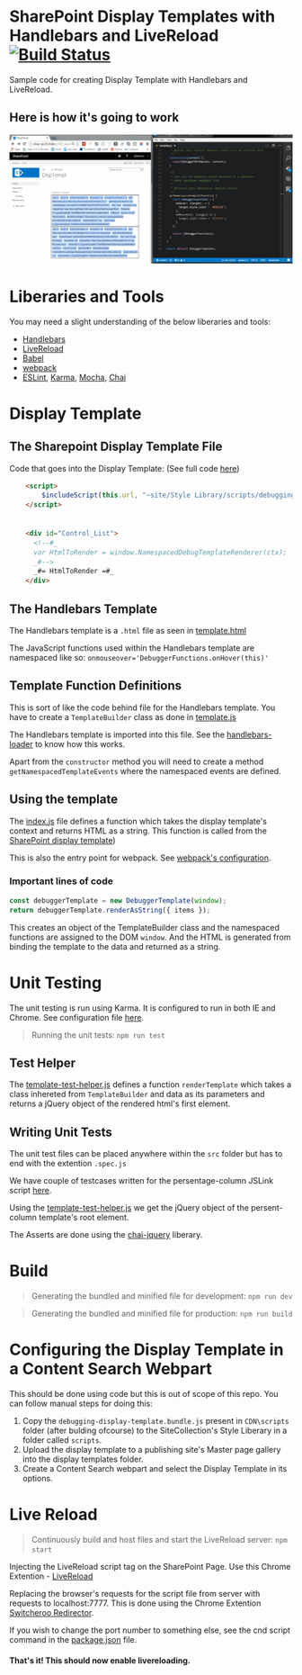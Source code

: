 # SharePoint Display Templates with Handlebars and LiveReload [![Build Status](https://travis-ci.org/ravikiranvs/DisplayTemplatesLiveReload.svg?branch=master)](https://travis-ci.org/ravikiranvs/DisplayTemplatesLiveReload)

Sample code for creating Display Template with Handlebars and LiveReload.

## Here is how it's going to work
![JSLink with Handlebars and LiveReload in Action](readme/livereload.gif "JSLink with Handlebars and LiveReload in Action")

# Liberaries and Tools
You may need a slight understanding of the below liberaries and tools: 
* [Handlebars](http://handlebarsjs.com/)
* [LiveReload](http://livereload.com/)
* [Babel](https://babeljs.io/)
* [webpack](https://webpack.github.io/)
* [ESLint](http://eslint.org/), [Karma](https://karma-runner.github.io), [Mocha](https://mochajs.org/), [Chai](http://chaijs.com/)

# Display Template

## The Sharepoint Display Template File
Code that goes into the Display Template: (See full code [here](./display_templates_save/Control_Kiran.html))
``` html
    <script>
        $includeScript(this.url, "~site/Style Library/scripts/debugging-display-template.bundle.js");
    </script>


    <div id="Control_List">
      <!--#_
      var HtmlToRender = window.NamespacedDebugTemplateRenderer(ctx);
      _#-->
      _#= HtmlToRender =#_
    </div>
```

## The Handlebars Template
The Handlebars template is a `.html` file as seen in [template.html](src/display-templates/debugger/template.html)

The JavaScript functions used within the Handlebars template are namespaced like so: `onmouseover='DebuggerFunctions.onHover(this)'`

## Template Function Definitions
This is sort of like the code behind file for the Handlebars template. You have to create a `TemplateBuilder` class as done in [template.js](src/display-templates/debugger/template.js) 

The Handlebars template is imported into this file. See the [handlebars-loader](https://github.com/pcardune/handlebars-loader) to know how this works.

Apart from the `constructor` method you will need to create a method `getNamespacedTemplateEvents` where the namespaced events are defined.

## Using the template
The [index.js](./src/display-templates/debugger/index.js) file defines a function which takes the display template's context and returns HTML as a string.
This function is called from the [SharePoint display template](./display_templates_save/Control_Kiran.html))

This is also the entry point for webpack. See [webpack's configuration](webpack-config).

### Important lines of code

``` JavaScript
const debuggerTemplate = new DebuggerTemplate(window);
return debuggerTemplate.renderAsString({ items });
```
This creates an object of the TemplateBuilder class and the namespaced functions are assigned to the DOM `window`.
And the HTML is generated from binding the template to the data and returned as a string.

# Unit Testing
The unit testing is run using Karma. It is configured to run in both IE and Chrome. See configuration file [here](karma-config/karma.conf.default.js).

> Running the unit tests: `npm run test`

## Test Helper
The [template-test-helper.js](src/display-templates/template-test-helper.js) defines a function `renderTemplate` which takes a class inhereted from `TemplateBuilder` and data as its parameters and returns a jQuery object of the rendered html's first element.

## Writing Unit Tests
The unit test files can be placed anywhere within the `src` folder but has to end with the extention `.spec.js`

We have couple of testcases written for the persentage-column JSLink script [here](src/display-templates/debugger/template.spec.js).

Using the [template-test-helper.js](src/display-templates/template-test-helper.js) we get the jQuery object of the persent-column template's root element.

The Asserts are done using the [chai-jquery](http://aaronsofaly.github.io/chai-docs/plugins/chai-jquery/) liberary.

# Build
> Generating the bundled and minified file for development: `npm run dev`

> Generating the bundled and minified file for production: `npm run build`

# Configuring the Display Template in a Content Search Webpart
This should be done using code but this is out of scope of this repo. You can follow manual steps for doing this:
1. Copy the `debugging-display-template.bundle.js` present in `CDN\scripts` folder (after bulding ofcourse) to the SiteCollection's Style Liberary in a folder called `scripts`.
2. Upload the display template to a publishing site's Master page gallery into the display templates folder.
3. Create a Content Search webpart and select the Display Template in its options.

# Live Reload
> Continuously build and host files and start the LiveReload server: `npm start`

Injecting the LiveReload script tag on the SharePoint Page. Use this Chrome Extention - [LiveReload](https://chrome.google.com/webstore/detail/livereload/jnihajbhpnppcggbcgedagnkighmdlei)

Replacing the browser's requests for the script file from server with requests to localhost:7777. This is done using the Chrome Extention [Switcheroo Redirector](https://chrome.google.com/webstore/detail/switcheroo-redirector/cnmciclhnghalnpfhhleggldniplelbg).

If you wish to change the port number to something else, see the cnd script command in the [package.json](./package.json) file.

#### That's it! This should now enable livereloading.
